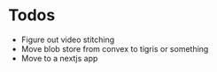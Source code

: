 # Todos

- Figure out video stitching
- Move blob store from convex to tigris or something
- Move to a nextjs app